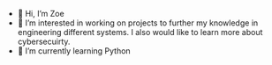 - 👋 Hi, I’m Zoe
- 👀 I’m interested in working on projects to further my knowledge in engineering different systems. I also would like to learn more about cybersecuirty.
- 🌱 I’m currently learning Python

<!---
zoeglsmith/zoeglsmith is a ✨ special ✨ repository because its `README.md` (this file) appears on your GitHub profile.
You can click the Preview link to take a look at your changes.
--->
